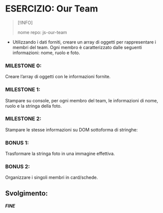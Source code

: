 # ESERCIZIO: Our Team

> [!INFO]
>
> nome repo: js-our-team

- Utilizzando i dati forniti, creare un array di oggetti per rappresentare i membri del team.
Ogni membro è caratterizzato dalle seguenti informazioni: nome, ruolo e foto.

### MILESTONE 0:
Creare l’array di oggetti con le informazioni fornite.

### MILESTONE 1:
Stampare su console, per ogni membro del team, le informazioni di nome, ruolo e la stringa della foto.

### MILESTONE 2:
Stampare le stesse informazioni su DOM sottoforma di stringhe:

### BONUS 1:
Trasformare la stringa foto in una immagine effettiva.

### BONUS 2:
Organizzare i singoli membri in card/schede.

## Svolgimento:



##### FINE